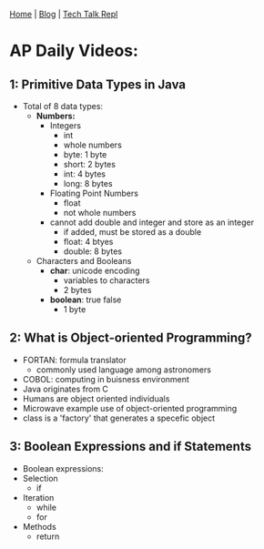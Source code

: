 [Home](https://avabrooks.github.io/avarepository/) | [Blog](https://avabrooks.github.io/avarepository/blog) | [Tech Talk Repl](https://replit.com/@avabrooks/Tri-3-TT#README.md)

# AP Daily Videos:

## 1: Primitive Data Types in Java 
* Total of 8 data types: 
  * **Numbers:**
      * Integers
        * int
        * whole numbers
        * byte: 1 byte
        * short: 2 bytes
        * int: 4 bytes
        * long: 8 bytes
     * Floating Point Numbers
       * float
       * not whole numbers
      * cannot add double and integer and store as an integer
         * if added, must be stored as a double
         * float: 4 btyes
         * double: 8 bytes
  * Characters and Booleans
    *  **char**: unicode encoding
        *  variables to characters
        *  2 bytes
    *  **boolean**: true false
        *  1 byte

## 2: What is Object-oriented Programming?
* FORTAN: formula translator
  * commonly used language among astronomers
* COBOL: computing in buisness environment 
* Java originates from C
* Humans are object oriented individuals
* Microwave example use of object-oriented programming
* class is a 'factory' that generates a specefic object


## 3: Boolean Expressions and if Statements
* Boolean expressions:
 * Selection
   * if
 * Iteration
   * while
   * for
 * Methods
   * return
